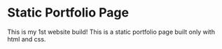 # Static Portfolio Page
This is my 1st website build! This is a static portfolio page built only with html and css.

